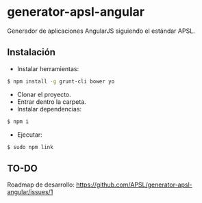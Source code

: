 # generator-apsl-angular

Generador de aplicaciones AngularJS siguiendo el estándar APSL.

## Instalación

- Instalar herramientas:
```bash
$ npm install -g grunt-cli bower yo
```
- Clonar el proyecto.
- Entrar dentro la carpeta.
- Instalar dependencias:
```bash
$ npm i
```
- Ejecutar:
```bash
$ sudo npm link
```

## TO-DO
Roadmap de desarrollo: https://github.com/APSL/generator-apsl-angular/issues/1
